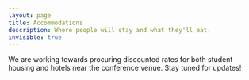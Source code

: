 ```yaml
---
layout: page
title: Accommodations
description: Where people will stay and what they'll eat.
invisible: true
---
```

We are working towards procuring discounted rates for 
both student housing and hotels near the conference venue.
Stay tuned for updates!